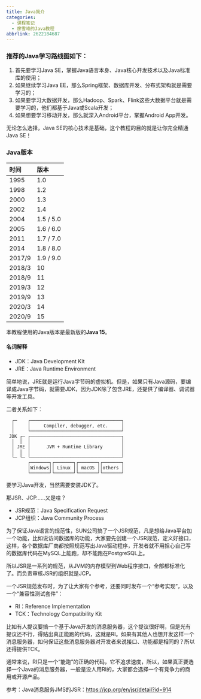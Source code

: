 ```yaml
---
title: Java简介
categories:
  - 课程笔记
  - 廖雪峰的Java教程
abbrlink: 2622184687
---
```


### 推荐的Java学习路线图如下：

1. 首先要学习Java SE，掌握Java语言本身、Java核心开发技术以及Java标准库的使用；
2. 如果继续学习Java EE，那么Spring框架、数据库开发、分布式架构就是需要学习的；
3. 如果要学习大数据开发，那么Hadoop、Spark、Flink这些大数据平台就是需要学习的，他们都基于Java或Scala开发；
4. 如果想要学习移动开发，那么就深入Android平台，掌握Android App开发。

无论怎么选择，Java SE的核心技术是基础，这个教程的目的就是让你完全精通Java SE！

### Java版本

| 时间   | 版本      |
| :----- | :-------- |
| 1995   | 1.0       |
| 1998   | 1.2       |
| 2000   | 1.3       |
| 2002   | 1.4       |
| 2004   | 1.5 / 5.0 |
| 2005   | 1.6 / 6.0 |
| 2011   | 1.7 / 7.0 |
| 2014   | 1.8 / 8.0 |
| 2017/9 | 1.9 / 9.0 |
| 2018/3 | 10        |
| 2018/9 | 11        |
| 2019/3 | 12        |
| 2019/9 | 13        |
| 2020/3 | 14        |
| 2020/9 | 15        |

本教程使用的Java版本是最新版的**Java 15**。

#### 名词解释

- JDK：Java Development Kit
- JRE：Java Runtime Environment

简单地说，JRE就是运行Java字节码的虚拟机。但是，如果只有Java源码，要编译成Java字节码，就需要JDK，因为JDK除了包含JRE，还提供了编译器、调试器等开发工具。

二者关系如下：

```ascii
  ┌─    ┌──────────────────────────────────┐
  │     │     Compiler, debugger, etc.     │
  │     └──────────────────────────────────┘
 JDK ┌─ ┌──────────────────────────────────┐
  │  │  │                                  │
  │ JRE │      JVM + Runtime Library       │
  │  │  │                                  │
  └─ └─ └──────────────────────────────────┘
        ┌───────┐┌───────┐┌───────┐┌───────┐
        │Windows││ Linux ││ macOS ││others │
        └───────┘└───────┘└───────┘└───────┘
```

要学习Java开发，当然需要安装JDK了。

那JSR、JCP……又是啥？

- JSR规范：Java Specification Request
- JCP组织：Java Community Process

为了保证Java语言的规范性，SUN公司搞了一个JSR规范，凡是想给Java平台加一个功能，比如说访问数据库的功能，大家要先创建一个JSR规范，定义好接口，这样，各个数据库厂商都按照规范写出Java驱动程序，开发者就不用担心自己写的数据库代码在MySQL上能跑，却不能跑在PostgreSQL上。

所以JSR是一系列的规范，从JVM的内存模型到Web程序接口，全部都标准化了。而负责审核JSR的组织就是JCP。

一个JSR规范发布时，为了让大家有个参考，还要同时发布一个“参考实现”，以及一个“兼容性测试套件”：

- RI：Reference Implementation
- TCK：Technology Compatibility Kit

比如有人提议要搞一个基于Java开发的消息服务器，这个提议很好啊，但是光有提议还不行，得贴出真正能跑的代码，这就是RI。如果有其他人也想开发这样一个消息服务器，如何保证这些消息服务器对开发者来说接口、功能都是相同的？所以还得提供TCK。

通常来说，RI只是一个“能跑”的正确的代码，它不追求速度，所以，如果真正要选择一个Java的消息服务器，一般是没人用RI的，大家都会选择一个有竞争力的商用或开源产品。

参考：Java消息服务JMS的JSR：https://jcp.org/en/jsr/detail?id=914